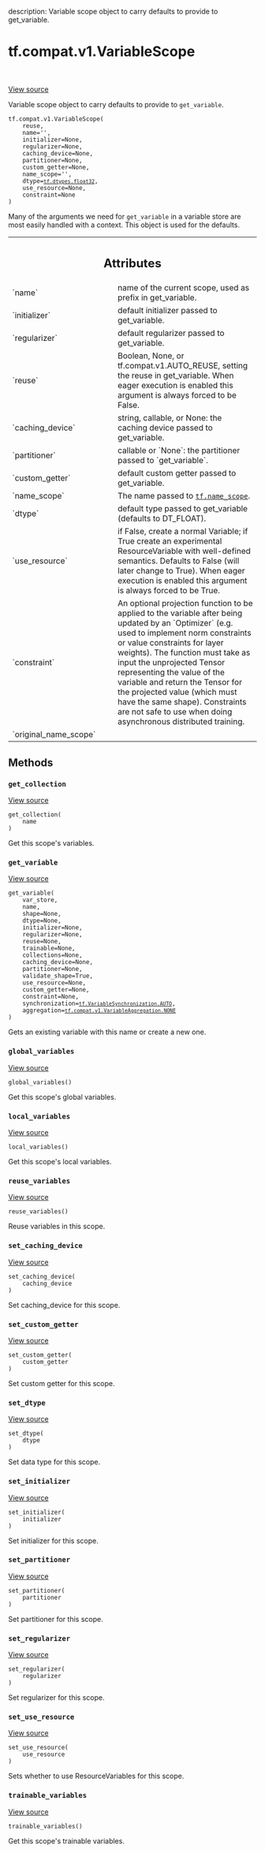 description: Variable scope object to carry defaults to provide to get_variable.

<div itemscope itemtype="http://developers.google.com/ReferenceObject">
<meta itemprop="name" content="tf.compat.v1.VariableScope" />
<meta itemprop="path" content="Stable" />
<meta itemprop="property" content="__init__"/>
<meta itemprop="property" content="get_collection"/>
<meta itemprop="property" content="get_variable"/>
<meta itemprop="property" content="global_variables"/>
<meta itemprop="property" content="local_variables"/>
<meta itemprop="property" content="reuse_variables"/>
<meta itemprop="property" content="set_caching_device"/>
<meta itemprop="property" content="set_custom_getter"/>
<meta itemprop="property" content="set_dtype"/>
<meta itemprop="property" content="set_initializer"/>
<meta itemprop="property" content="set_partitioner"/>
<meta itemprop="property" content="set_regularizer"/>
<meta itemprop="property" content="set_use_resource"/>
<meta itemprop="property" content="trainable_variables"/>
</div>

# tf.compat.v1.VariableScope

<!-- Insert buttons and diff -->

<table class="tfo-notebook-buttons tfo-api nocontent" align="left">

</table>

<a target="_blank" class="external" href="/code/stable/tensorflow/python/ops/variable_scope.py">View source</a>



Variable scope object to carry defaults to provide to `get_variable`.

<pre class="devsite-click-to-copy prettyprint lang-py tfo-signature-link">
<code>tf.compat.v1.VariableScope(
    reuse,
    name=&#x27;&#x27;,
    initializer=None,
    regularizer=None,
    caching_device=None,
    partitioner=None,
    custom_getter=None,
    name_scope=&#x27;&#x27;,
    dtype=<a href="../../../tf/dtypes.md#float32"><code>tf.dtypes.float32</code></a>,
    use_resource=None,
    constraint=None
)
</code></pre>



<!-- Placeholder for "Used in" -->

Many of the arguments we need for `get_variable` in a variable store are most
easily handled with a context. This object is used for the defaults.



<!-- Tabular view -->
 <table class="responsive fixed orange">
<colgroup><col width="214px"><col></colgroup>
<tr><th colspan="2"><h2 class="add-link">Attributes</h2></th></tr>

<tr>
<td>
`name`<a id="name"></a>
</td>
<td>
name of the current scope, used as prefix in get_variable.
</td>
</tr><tr>
<td>
`initializer`<a id="initializer"></a>
</td>
<td>
default initializer passed to get_variable.
</td>
</tr><tr>
<td>
`regularizer`<a id="regularizer"></a>
</td>
<td>
default regularizer passed to get_variable.
</td>
</tr><tr>
<td>
`reuse`<a id="reuse"></a>
</td>
<td>
Boolean, None, or tf.compat.v1.AUTO_REUSE, setting the reuse in
get_variable. When eager execution is enabled this argument is always
forced to be False.
</td>
</tr><tr>
<td>
`caching_device`<a id="caching_device"></a>
</td>
<td>
string, callable, or None: the caching device passed to
get_variable.
</td>
</tr><tr>
<td>
`partitioner`<a id="partitioner"></a>
</td>
<td>
callable or `None`: the partitioner passed to `get_variable`.
</td>
</tr><tr>
<td>
`custom_getter`<a id="custom_getter"></a>
</td>
<td>
default custom getter passed to get_variable.
</td>
</tr><tr>
<td>
`name_scope`<a id="name_scope"></a>
</td>
<td>
The name passed to <a href="../../../tf/name_scope.md"><code>tf.name_scope</code></a>.
</td>
</tr><tr>
<td>
`dtype`<a id="dtype"></a>
</td>
<td>
default type passed to get_variable (defaults to DT_FLOAT).
</td>
</tr><tr>
<td>
`use_resource`<a id="use_resource"></a>
</td>
<td>
if False, create a normal Variable; if True create an
experimental ResourceVariable with well-defined semantics. Defaults to
False (will later change to True). When eager execution is enabled this
argument is always forced to be True.
</td>
</tr><tr>
<td>
`constraint`<a id="constraint"></a>
</td>
<td>
An optional projection function to be applied to the variable
after being updated by an `Optimizer` (e.g. used to implement norm
constraints or value constraints for layer weights). The function must
take as input the unprojected Tensor representing the value of the
variable and return the Tensor for the projected value (which must have
the same shape). Constraints are not safe to use when doing asynchronous
distributed training.
</td>
</tr><tr>
<td>
`original_name_scope`<a id="original_name_scope"></a>
</td>
<td>

</td>
</tr>
</table>



## Methods

<h3 id="get_collection"><code>get_collection</code></h3>

<a target="_blank" class="external" href="/code/stable/tensorflow/python/ops/variable_scope.py">View source</a>

<pre class="devsite-click-to-copy prettyprint lang-py tfo-signature-link">
<code>get_collection(
    name
)
</code></pre>

Get this scope's variables.


<h3 id="get_variable"><code>get_variable</code></h3>

<a target="_blank" class="external" href="/code/stable/tensorflow/python/ops/variable_scope.py">View source</a>

<pre class="devsite-click-to-copy prettyprint lang-py tfo-signature-link">
<code>get_variable(
    var_store,
    name,
    shape=None,
    dtype=None,
    initializer=None,
    regularizer=None,
    reuse=None,
    trainable=None,
    collections=None,
    caching_device=None,
    partitioner=None,
    validate_shape=True,
    use_resource=None,
    custom_getter=None,
    constraint=None,
    synchronization=<a href="../../../tf/VariableSynchronization.md#AUTO"><code>tf.VariableSynchronization.AUTO</code></a>,
    aggregation=<a href="../../../tf/compat/v1/VariableAggregation.md#NONE"><code>tf.compat.v1.VariableAggregation.NONE</code></a>
)
</code></pre>

Gets an existing variable with this name or create a new one.


<h3 id="global_variables"><code>global_variables</code></h3>

<a target="_blank" class="external" href="/code/stable/tensorflow/python/ops/variable_scope.py">View source</a>

<pre class="devsite-click-to-copy prettyprint lang-py tfo-signature-link">
<code>global_variables()
</code></pre>

Get this scope's global variables.


<h3 id="local_variables"><code>local_variables</code></h3>

<a target="_blank" class="external" href="/code/stable/tensorflow/python/ops/variable_scope.py">View source</a>

<pre class="devsite-click-to-copy prettyprint lang-py tfo-signature-link">
<code>local_variables()
</code></pre>

Get this scope's local variables.


<h3 id="reuse_variables"><code>reuse_variables</code></h3>

<a target="_blank" class="external" href="/code/stable/tensorflow/python/ops/variable_scope.py">View source</a>

<pre class="devsite-click-to-copy prettyprint lang-py tfo-signature-link">
<code>reuse_variables()
</code></pre>

Reuse variables in this scope.


<h3 id="set_caching_device"><code>set_caching_device</code></h3>

<a target="_blank" class="external" href="/code/stable/tensorflow/python/ops/variable_scope.py">View source</a>

<pre class="devsite-click-to-copy prettyprint lang-py tfo-signature-link">
<code>set_caching_device(
    caching_device
)
</code></pre>

Set caching_device for this scope.


<h3 id="set_custom_getter"><code>set_custom_getter</code></h3>

<a target="_blank" class="external" href="/code/stable/tensorflow/python/ops/variable_scope.py">View source</a>

<pre class="devsite-click-to-copy prettyprint lang-py tfo-signature-link">
<code>set_custom_getter(
    custom_getter
)
</code></pre>

Set custom getter for this scope.


<h3 id="set_dtype"><code>set_dtype</code></h3>

<a target="_blank" class="external" href="/code/stable/tensorflow/python/ops/variable_scope.py">View source</a>

<pre class="devsite-click-to-copy prettyprint lang-py tfo-signature-link">
<code>set_dtype(
    dtype
)
</code></pre>

Set data type for this scope.


<h3 id="set_initializer"><code>set_initializer</code></h3>

<a target="_blank" class="external" href="/code/stable/tensorflow/python/ops/variable_scope.py">View source</a>

<pre class="devsite-click-to-copy prettyprint lang-py tfo-signature-link">
<code>set_initializer(
    initializer
)
</code></pre>

Set initializer for this scope.


<h3 id="set_partitioner"><code>set_partitioner</code></h3>

<a target="_blank" class="external" href="/code/stable/tensorflow/python/ops/variable_scope.py">View source</a>

<pre class="devsite-click-to-copy prettyprint lang-py tfo-signature-link">
<code>set_partitioner(
    partitioner
)
</code></pre>

Set partitioner for this scope.


<h3 id="set_regularizer"><code>set_regularizer</code></h3>

<a target="_blank" class="external" href="/code/stable/tensorflow/python/ops/variable_scope.py">View source</a>

<pre class="devsite-click-to-copy prettyprint lang-py tfo-signature-link">
<code>set_regularizer(
    regularizer
)
</code></pre>

Set regularizer for this scope.


<h3 id="set_use_resource"><code>set_use_resource</code></h3>

<a target="_blank" class="external" href="/code/stable/tensorflow/python/ops/variable_scope.py">View source</a>

<pre class="devsite-click-to-copy prettyprint lang-py tfo-signature-link">
<code>set_use_resource(
    use_resource
)
</code></pre>

Sets whether to use ResourceVariables for this scope.


<h3 id="trainable_variables"><code>trainable_variables</code></h3>

<a target="_blank" class="external" href="/code/stable/tensorflow/python/ops/variable_scope.py">View source</a>

<pre class="devsite-click-to-copy prettyprint lang-py tfo-signature-link">
<code>trainable_variables()
</code></pre>

Get this scope's trainable variables.




